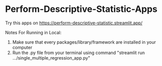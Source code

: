 # Perform-Descriptive-Statistic-Apps

Try this apps on https://perform-descriptive-statistic.streamlit.app/

Notes For Running in Local:
1. Make sure that every packages/library/framework are installed in your computer
2. Run the .py file from your terminal using command "streamlit run .../single_multiple_regression_app.py"
